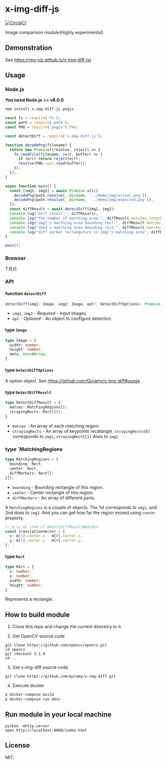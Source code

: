 # x-img-diff-js
[![CircleCI](https://circleci.com/gh/reg-viz/x-img-diff-js.svg?style=svg)](https://circleci.com/gh/reg-viz/x-img-diff-js)


Image comparison module(Highly experimental).

## Demonstration
See https://reg-viz.github.io/x-img-diff-js/

## Usage
### Node.js
**You need Node.js >= v8.0.0**

```sh
npm install x-img-diff-js pngjs
```

```javascript
const fs = require('fs');
const path = require('path');
const PNG = require('pngjs').PNG;

const detectDiff = require('x-img-diff-js');

function decodePng(filename) {
  return new Promise((resolve, reject) => {
    fs.readFile(filename, (err, buffer) => {
      if (err) return reject(err);
      resolve(PNG.sync.read(buffer));
    });
  });
}

async function main() {
  const [img1, img2] = await Promise.all([
    decodePng(path.resolve(__dirname, '../demo/img/actual.png')),
    decodePng(path.resolve(__dirname, '../demo/img/expected.png')),
  ]);
  const diffResult = await detectDiff(img1, img2);
  console.log("diff result:", diffResult);
  console.log("the number of matching area:", diffResult.matches.length);
  console.log("img1's macthing area bounding rect:", diffResult.matches[0][0].bounding);
  console.log("ima2's matching area bounding rect:", diffResult.matches[0][1].bounding);
  console.log("diff marker rectangulars in img1's matching area", diffResult.matches[0][0].diffMarkers.length);
}

main();
```

### Browser
*T.B.D.*

### API

#### function `detectDiff`

```ts
detectDiff(img1: Image, img2: Image, opt?: DetectDiffOptions): Promise<DetectDiffResult>
```

- `img1`, `img2` - *Required* - Input images.
- `opt` - *Optional* - An object to configure detection.

#### type `Image`

```ts
type Image = {
  width: number;
  height: number;
  data: Uint8Array;
}
```

#### type `DetectDiffOptions`
A option object. See https://github.com/Quramy/x-img-diff#usage .

#### type `DetectDiffResult`

```ts
type DetectDiffResult = {
  matces: MatchingRegions[];
  strayingRects: Rect[][];
}
```

- `matces` - An array of each matching region.
- `strayingRects` - An array of keypoints recatangle. `strayingRects[0]` corresponds to `img1`, `strayingRects[1]` does to `img2`.

### type `MatchingRegions

```ts
type MatchingRegions = {
  bounding: Rect;
  center: Rect;
  diffMarkers: Rect[];
}[];
```

- `bounding` - Bounding rectangle of this region.
- `center` - Center rectangle of this region.
- `diffMarkers` - An array of different parts.

A `MatchingRegions` is a couple of objects. The 1st corresponds to `img1`, and 2nd does to `img2`.
And you can get how far the region moved using `center` property.

```ts
// m is an item of DetectDiffResult#mathes
const translationVector = {
  x: m[1].center.x - m[0].center.x,
  y: m[1].center.y - m[0].center.y,
};
```

#### type `Rect`

```ts
type Rect = {
  x: number;
  y: number;
  width: number;
  height: number;
}
```

Represents a rectangle.

## How to build module

1. Clone this repo and change the current directory to it.

2. Get OpenCV source code

 ```
 git clone https://github.com/opencv/opencv.git
 cd opencv
 git checkout 3.1.0
 cd ..
 ```

3. Get x-img-diff source code

 ```
 git clone https://github.com/quramy/x-img-diff.git
 ```

4. Execute docker

```sh
$ docker-compose build
$ docker-compose run emcc
```

## Run module in your local machine

```
python -mhttp.server
open http://localhost:8000/index.html
```

## License
MIT.
